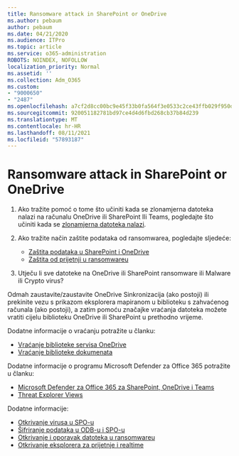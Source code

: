 ```yaml
---
title: Ransomware attack in SharePoint or OneDrive
ms.author: pebaum
author: pebaum
ms.date: 04/21/2020
ms.audience: ITPro
ms.topic: article
ms.service: o365-administration
ROBOTS: NOINDEX, NOFOLLOW
localization_priority: Normal
ms.assetid: ''
ms.collection: Adm_O365
ms.custom:
- "9000650"
- "2487"
ms.openlocfilehash: a7cf2d8cc00bc9e45f33b0fa564f3e0533c2ce43ffb029f950ddeb4ed67b1100
ms.sourcegitcommit: 920051182781bd97ce4d4d6fbd268cb37b84d239
ms.translationtype: MT
ms.contentlocale: hr-HR
ms.lasthandoff: 08/11/2021
ms.locfileid: "57893187"
---
```

# <a name="ransomware-attack-in-sharepoint-or-onedrive"></a>Ransomware attack in SharePoint or OneDrive

1.  Ako tražite pomoć o tome što učiniti kada se zlonamjerna datoteka nalazi na računalu OneDrive ili SharePoint Ili Teams, pogledajte što učiniti kada se [zlonamjerna datoteka nalazi](https://support.office.com/en-ie/article/what-to-do-when-a-malicious-file-is-found-in-sharepoint-online-onedrive-or-microsoft-teams-01e902ad-a903-4e0f-b093-1e1ac0c37ad2).
2. Ako tražite način zaštite podataka od ransomwarea, pogledajte sljedeće:
    - [Zaštita podataka u SharePoint i OneDrive](https://docs.microsoft.com/sharepoint/safeguarding-your-data) 
    - [Zaštita od prijetnji u ransomwareu](https://docs.microsoft.com/windows/security/threat-protection/intelligence/ransomware-malware)    

3.  Utječu li sve datoteke na OneDrive ili SharePoint ransomware ili Malware ili Crypto virus? 

Odmah zaustavite/zaustavite OneDrive Sinkronizacija (ako postoji) ili prekinite vezu s prikazom eksplorera mapiranom u biblioteku s zahvaćenog računala (ako postoji), a zatim pomoću značajke vraćanja datoteka možete vratiti cijelu biblioteku OneDrive ili SharePoint u prethodno vrijeme. 

Dodatne informacije o vraćanju potražite u članku:

- [Vraćanje biblioteke servisa OneDrive](https://support.office.com/article/restore-your-onedrive-fa231298-759d-41cf-bcd0-25ac53eb8a150)
- [Vraćanje biblioteke dokumenata](https://support.office.com/article/restore-a-document-library-317791c3-8bd0-4dfd-8254-3ca90883d39a)

Dodatne informacije o programu Microsoft Defender za Office 365 potražite u članku:
- [Microsoft Defender za Office 365 za SharePoint, OneDrive i Teams](https://docs.microsoft.com/microsoft-365/security/office-365-security/atp-for-spo-odb-and-teams)
- [Threat Explorer Views](https://docs.microsoft.com/microsoft-365/security/office-365-security/threat-explorer-views)

Dodatne informacije:

- [Otkrivanje virusa u SPO-u](https://docs.microsoft.com/microsoft-365/security/office-365-security/virus-detection-in-spo)</br>
- [Šifriranje podataka u ODB-u i SPO-u](https://docs.microsoft.com/microsoft-365/compliance/data-encryption-in-odb-and-spo)</br>
- [Otkrivanje i oporavak datoteka u ransomwareu](https://support.office.com/article/Ransomware-detection-and-recovering-your-files-0d90ec50-6bfd-40f4-acc7-b8c12c73637f)</br>
- [Otkrivanje eksplorera za prijetnje i realtime](https://docs.microsoft.com/microsoft-365/security/office-365-security/threat-explorer-views)